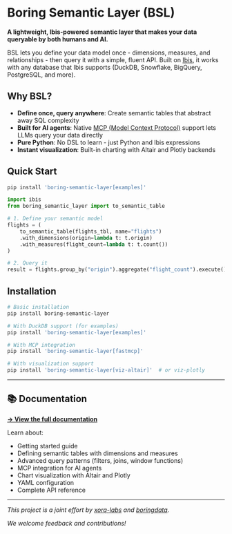 # Boring Semantic Layer (BSL)

**A lightweight, Ibis-powered semantic layer that makes your data queryable by both humans and AI.**

BSL lets you define your data model once - dimensions, measures, and relationships - then query it with a simple, fluent API. Built on [Ibis](https://ibis-project.org/), it works with any database that Ibis supports (DuckDB, Snowflake, BigQuery, PostgreSQL, and more).

## Why BSL?

- **Define once, query anywhere**: Create semantic tables that abstract away SQL complexity
- **Built for AI agents**: Native [MCP (Model Context Protocol)](https://modelcontextprotocol.io/) support lets LLMs query your data directly
- **Pure Python**: No DSL to learn - just Python and Ibis expressions
- **Instant visualization**: Built-in charting with Altair and Plotly backends

## Quick Start

```bash
pip install 'boring-semantic-layer[examples]'
```

```python
import ibis
from boring_semantic_layer import to_semantic_table

# 1. Define your semantic model
flights = (
    to_semantic_table(flights_tbl, name="flights")
    .with_dimensions(origin=lambda t: t.origin)
    .with_measures(flight_count=lambda t: t.count())
)

# 2. Query it
result = flights.group_by("origin").aggregate("flight_count").execute()
```

## Installation

```bash
# Basic installation
pip install boring-semantic-layer

# With DuckDB support (for examples)
pip install 'boring-semantic-layer[examples]'

# With MCP integration
pip install 'boring-semantic-layer[fastmcp]'

# With visualization support
pip install 'boring-semantic-layer[viz-altair]'  # or viz-plotly
```

---

## 📚 Documentation

**[→ View the full documentation](https://xorq-labs.github.io/boring-semantic-layer/)**

Learn about:
- Getting started guide
- Defining semantic tables with dimensions and measures
- Advanced query patterns (filters, joins, window functions)
- MCP integration for AI agents
- Chart visualization with Altair and Plotly
- YAML configuration
- Complete API reference

---

*This project is a joint effort by [xorq-labs](https://github.com/xorq-labs/xorq) and [boringdata](https://www.boringdata.io/).*

*We welcome feedback and contributions!*
